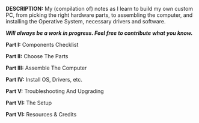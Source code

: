 **DESCRIPTION:** My (compilation of) notes as I learn to build my own custom PC, from picking the right hardware parts, to assembling the computer, and installing the Operative System, necessary drivers and software.

***Will always be a work in progress. Feel free to contribute what you know.***

**Part I:** Components Checklist

**Part II:** Choose The Parts

**Part III:** Assemble The Computer

**Part IV:** Install OS, Drivers, etc.

**Part V:** Troubleshooting And Upgrading

**Part VI:** The Setup

**Part VI:** Resources & Credits
